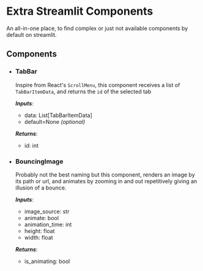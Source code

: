 # Extra Streamlit Components

An all-in-one place, to find complex or just not available components by default on streamlit.

## Components

- ### TabBar
  Inspire from React's `ScrollMenu`, this component receives a list of `TabBarItemData`, and returns the `id` of the
  selected tab

  ***Inputs***:
    - data: List[TabBarItemData]
    - default=None _(optional)_

  ***Returns***:
    - id: int


- ### BouncingImage
  Probably not the best naming but this component, renders an image by its path or url, and animates by zooming in and
  out repetitively giving an illusion of a bounce.

  ***Inputs***:
    - image_source: str
    - animate: bool
    - animation_time: int
    - height: float
    - width: float

  ***Returns***:
    - is_animating: bool
